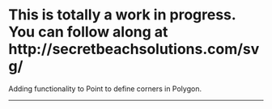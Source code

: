 <h1>This is totally a work in progress. You can follow along at http://secretbeachsolutions.com/svg/</h1>

Adding functionality to Point to define corners in Polygon.

<hr>
